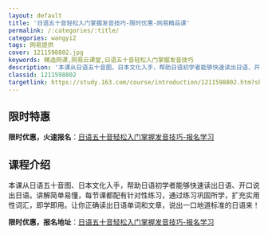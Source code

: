 ```yaml
---
layout: default
title: '日语五十音轻松入门掌握发音技巧-限时优惠-网易精品课'
permalink: /:categories/:title/
categories: wangyi2
tags: 网易提供
cover: 1211598802.jpg
keywords: 精选网课,网易云课堂,日语五十音轻松入门掌握发音技巧
description: '本课从日语五十音图、日本文化入手，帮助日语初学者能够快速读出日语、开口说出日语。讲解简单易懂，每节课都配有针对性练习，通'
classid: 1211598802
targetlink: https://study.163.com/course/introduction/1211598802.htm?share=1&shareId=1025206652&utm_campaign=share&utm_medium=iphoneShare&utm_source=&utm_u=1025206652
---
```


## 限时特惠

**限时优惠，火速报名**：[日语五十音轻松入门掌握发音技巧-报名学习](https://study.163.com/course/introduction/1211598802.htm?share=1&shareId=1025206652&utm_campaign=share&utm_medium=iphoneShare&utm_source=&utm_u=1025206652)

## 课程介绍

本课从日语五十音图、日本文化入手，帮助日语初学者能够快速读出日语、开口说出日语。讲解简单易懂，每节课都配有针对性练习，通过练习巩固所学，扩充实用性词汇，即学即用。让你正确读出日语单词和文章，说出一口地道标准的日语来！

**限时优惠，报名地址**：[日语五十音轻松入门掌握发音技巧-报名学习](https://study.163.com/course/introduction/1211598802.htm?share=1&shareId=1025206652&utm_campaign=share&utm_medium=iphoneShare&utm_source=&utm_u=1025206652)

